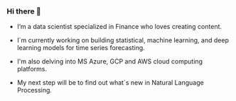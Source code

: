 ### Hi there 👋

- I’m a data scientist specialized in Finance who loves creating content.

- I´m currently working on building statistical, machine learning, and deep learning models for time series forecasting.

- I'm also delving into MS Azure, GCP and AWS cloud computing platforms.

- My next step will be to find out what´s new in Natural Language Processing.
